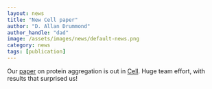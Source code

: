 ```yaml
---
layout: news
title: "New Cell paper"
author: "D. Allan Drummond"
author_handle: "dad"
image: /assets/images/news/default-news.png
category: news
tags: [publication]
---
```

Our [paper] on protein aggregation is out in [Cell]. Huge team effort, with results that surprised us!

[paper]: /papers/paper/endogenous-aggregates/
[Cell]: http://www.cell.com/cell/issue?pii=S0092-8674%2814%29X0044-9

